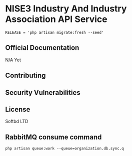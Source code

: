 # NISE3 Industry And Industry Association API Service

```shell
RELEASE = 'php artisan migrate:fresh --seed'
```

## Official Documentation

N/A Yet

## Contributing


## Security Vulnerabilities



## License

Softbd LTD

## RabbitMQ consume command
```shell
php artisan queue:work --queue=organization.db.sync.q
```
